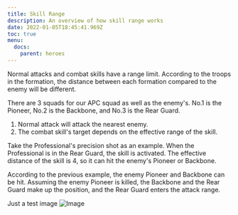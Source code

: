 ```yaml
---
title: Skill Range
description: An overview of how skill range works
date: 2022-01-05T18:45:41.969Z
toc: true
menu:
  docs:
    parent: heroes
---
```

Normal attacks and combat skills have a range limit. According to the troops in the formation, the distance between each formation compared to the enemy will be different.

There are 3 squads for our APC squad as well as the enemy's. No.1 is the Pioneer, No.2 is the Backbone, and No.3 is the Rear Guard.


1. Normal attack will attack the nearest enemy.
2. The combat skill's target depends on the effective range of the skill.

Take the Professional's precision shot as an example. When the Professional is in the Rear Guard, the skill is activated. The effective distance of the skill is 4, so it can hit the enemy's Pioneer or Backbone.


According to the previous example, the enemy Pioneer and Backbone can be hit. Assuming the enemy Pioneer is killed, the Backbone and the Rear Guard make up the position, and the Rear Guard enters the attack range.


Just a test image
![Image](https://i.ytimg.com/vi/i98_oiLteYw/maxresdefault.jpg)
